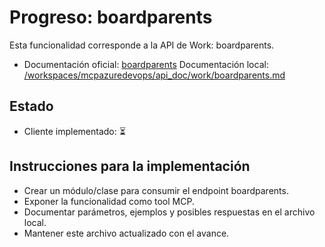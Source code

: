 # Progreso: boardparents

Esta funcionalidad corresponde a la API de Work: boardparents.

- Documentación oficial: [boardparents](https://learn.microsoft.com/en-us/rest/api/azure/devops/work/boardparents?view=azure-devops-rest-7.2)
Documentación local: [/workspaces/mcpazuredevops/api_doc/work/boardparents.md](/workspaces/mcpazuredevops/api_doc/work/boardparents.md)
## Estado
- Cliente implementado: ⏳

## Instrucciones para la implementación
- Crear un módulo/clase para consumir el endpoint boardparents.
- Exponer la funcionalidad como tool MCP.
- Documentar parámetros, ejemplos y posibles respuestas en el archivo local.
- Mantener este archivo actualizado con el avance.
